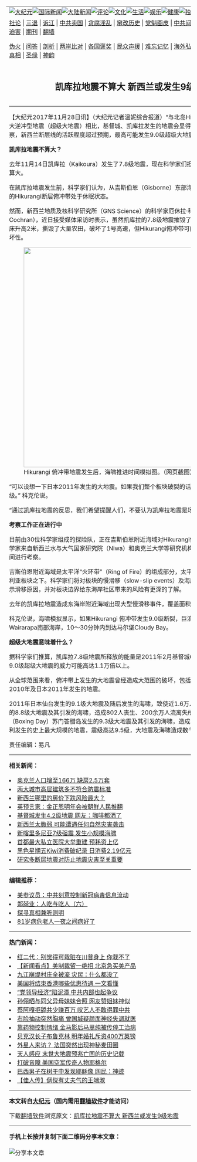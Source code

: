 <a name="1" id="1" target="_blank"></a><span id="1"></span>
<table align=center border="0"><tr><td colspan="2" VALIGN=TOP><a href="https://github.com/lnbrjb3424/djy/blob/master/gb/nsc413.md#1"><img src="https://raw.githubusercontent.com/lnbrjb3424/www/master/t/djy/1.jpg" title="大纪元"></a><a href="https://github.com/lnbrjb3424/djy/blob/master/gb/n24hr.md#1"><img src="https://raw.githubusercontent.com/lnbrjb3424/www/master/t/djy/3.jpg" title="国际新闻"></a><a href="https://github.com/lnbrjb3424/djy/blob/master/gb/nsc413.md#1"><img src="https://raw.githubusercontent.com/lnbrjb3424/www/master/t/djy/4.jpg" title="大陆新闻"></a><a href="https://github.com/lnbrjb3424/djy/blob/master/gb/news392.md#1"><img src="https://raw.githubusercontent.com/lnbrjb3424/www/master/t/djy/5.jpg" title="评论"></a><a href="https://github.com/lnbrjb3424/djy/blob/master/gb/news2007.md#1"><img src="https://raw.githubusercontent.com/lnbrjb3424/www/master/t/djy/6.jpg" title="文化"></a><a href="https://github.com/lnbrjb3424/djy/blob/master/gb/news2008.md#1"><img src="https://raw.githubusercontent.com/lnbrjb3424/www/master/t/djy/7.jpg" title="生活"></a><a href="https://github.com/lnbrjb3424/djy/blob/master/gb/ncyule.md#1"><img src="https://raw.githubusercontent.com/lnbrjb3424/www/master/t/djy/8.jpg" title="娱乐"></a><a href="https://github.com/lnbrjb3424/djy/blob/master/gb/nsc1002.md#1"><img src="https://raw.githubusercontent.com/lnbrjb3424/www/master/t/djy/9.jpg" title="健康"><a href="https://github.com/lnbrjb3424/djy/blob/master/gb/nf6092.md#1"><img src="https://raw.githubusercontent.com/lnbrjb3424/www/master/t/djy/10a.jpg" title="独家"></a><a href="https://github.com/lnbrjb3424/djy/blob/master/gb/nf4514.md#1"><img src="https://raw.githubusercontent.com/lnbrjb3424/www/master/t/djy/12a.jpg" title="头条"></a></td></tr>
<tr><td colspan="2" VALIGN=TOP><a target="_blank" href="https://github.com/lnbrjb3424/djy/blob/master/gb/9p.md#1">社论</a> | <a target="_blank" href="https://github.com/lnbrjb3424/djy/blob/master/gb/nf5657.md#1">三退</a> | <a target="_blank" href="https://github.com/lnbrjb3424/djy/blob/master/gb/nf6124.md#1">诉江</a> | <a target="_blank" href="https://github.com/lnbrjb3424/djy/blob/master/gb/nf1176117.md#1">中共卖国</a> | <a target="_blank" href="https://github.com/lnbrjb3424/djy/blob/master/gb/nf5773.md#1">贪腐淫乱</a> | <a target="_blank" href="https://github.com/lnbrjb3424/djy/blob/master/gb/nf1176115.md#1">窜改历史</a> | <a target="_blank" href="https://github.com/lnbrjb3424/djy/blob/master/gb/nf1176107.md#1">党魁画皮</a> | <a target="_blank" href="https://github.com/lnbrjb3424/djy/blob/master/gb/nf1320400.md#1">中共间谍</a> | <a target="_blank" href="https://github.com/lnbrjb3424/djy/blob/master/gb/nf1176114.md#1">破坏传统</a> | <a target="_blank" href="https://github.com/lnbrjb3424/ntdtv/blob/master/gb/prog447_1.md#1">恶贯满盈</a> | <a target="_blank" href="https://github.com/lnbrjb3424/djy/blob/master/gb/ncid278.md#1">人权</a> | <a target="_blank" href="https://github.com/lnbrjb3424/djy/blob/master/gb/nf1176111.md#1">迫害</a> | <a target="_blank" href="https://gitlab.com/szzdlab/mh-qikan/blob/master/README.md#1">期刊</a> | <a target="_blank" href="https://github.com/lnbrjb3424/www/blob/master/README.md?zsrh#8">翻墙</a></p><p><a target="_blank" href="https://github.com/lnbrjb3424/djy/blob/master/gb/nf5562.md#1">伪火</a> | <a target="_blank" href="https://github.com/lnbrjb3424/djy/blob/master/gb/nf4378.md#1">问答</a> | <a target="_blank" href="https://github.com/lnbrjb3424/djy/blob/master/gb/nf5792.md#1">剖析</a> | <a target="_blank" href="https://github.com/lnbrjb3424/djy/blob/master/gb/nf5735.md#1">两岸比对</a> | <a target="_blank" href="https://github.com/lnbrjb3424/djy/blob/master/gb/nf6119.md#1">各国褒奖</a> | <a target="_blank" href="https://github.com/lnbrjb3424/djy/blob/master/gb/nf6120.md#1">民众声援</a> | <a target="_blank" href="https://github.com/lnbrjb3424/djy/blob/master/gb/nf1188594.md#1">难忘记忆</a> | <a target="_blank" href="https://github.com/lnbrjb3424/djy/blob/master/gb/nf3180.md#1">海外弘传</a> | <a target="_blank" href="https://github.com/lnbrjb3424/djy/blob/master/gb/nf5410.md#1">万人上访</a> | <a target="_blank" href="https://github.com/lnbrjb3424/ntdtv/blob/master/gb/prog1530_1.md#1">和平抗议</a> | <a target="_blank" href="https://github.com/lnbrjb3424/djy/blob/master/gb/nf4386.md#1">支持</a> | <a target="_blank" href="https://github.com/lnbrjb3424/djy/blob/master/gb/nf4389.md#1">真相</a> | <a target="_blank" href="https://github.com/lnbrjb3424/djy/blob/master/gb/nf5790.md#1">圣缘</a> | <a target="_blank" href="https://github.com/lnbrjb3424/djy/blob/master/gb/nf4786.md#1">神韵</a></td></tr>
<tr><td VALIGN=TOP width="626"><h2 align=center>凯库拉地震不算大 新西兰或发生9级地震</h2>

<h6></h6>
<hr>
<p>【大纪元2017年11月28日讯】（大纪元记者温妮综合报道）“与北岛Hikurangi边界可能发生的大逆冲型地震（<ahref="https://github.com/lnbrjb3424/djy/blob/master/gb/tag/%E8%B6%85%E7%BA%A7%E5%A4%A7%E5%9C%B0%E9%9C%87.md#1">超级大地震</a>）相比，基督城、凯库拉发生的地震会显得很苍白。”据科学家们观察，<ahref="https://github.com/lnbrjb3424/djy/blob/master/gb/tag/%E6%96%B0%E8%A5%BF%E5%85%B0.md#1">新西兰</a>断层线的活跃程度超过预期，最高可能发生9.0级<ahref="https://github.com/lnbrjb3424/djy/blob/master/gb/tag/%E8%B6%85%E7%BA%A7%E5%A4%A7%E5%9C%B0%E9%9C%87.md#1">超级大地震</a>和巨大<ahref="https://github.com/lnbrjb3424/djy/blob/master/gb/tag/%E6%B5%B7%E5%95%B8.md#1">海啸</a>。</p>
<p><strong>凯库拉地震不算大？</strong></p>
<p>去年11月14日凯库拉（Kaikoura）发生了7.8级地震，现在科学家们担心，凯库拉地震很可能不算大。</p>
<p>在凯库拉地震发生前，科学家们认为，从吉斯伯恩（Gisborne）东部海域至凯库拉及南岛最北端的Hikurangi断层俯冲带处于休眠状态。</p>
<p>然而，<ahref="https://github.com/lnbrjb3424/djy/blob/master/gb/tag/%E6%96%B0%E8%A5%BF%E5%85%B0.md#1">新西兰</a>地质及核科学研究所（GNS Science）的科学家厄休拉·科克伦（Ursula Cochran），近日接受媒体采访时表示，虽然凯库拉的7.8级地震摧毁了大量房屋，致使该地区海床升高2米，撕毁了大量农田，破坏了1号高速，但Hikurangi俯冲带可能发生的地震恐怕更具破坏性。</p>
<figure id="attachment_9900118" style="width: 600px" class="wp-caption aligncenter"><ahref="https://i.epochtimes.com/assets/uploads/2017/11/Untitled-1-9.jpg"><img class="size-large wp-image-9900118" src="https://i.epochtimes.com/assets/uploads/2017/11/Untitled-1-9-600x382.jpg" alt="" width="600" b="382" /></a><figcaption class="wp-caption-text">Hikurangi 俯冲带地震发生后，<ahref="https://github.com/lnbrjb3424/djy/blob/master/gb/tag/%E6%B5%B7%E5%95%B8.md#1">海啸</a>推进时间模拟图。（网页截图）</figcaption></figure>
<p>“可以设想一下日本2011年发生的大地震。如果我们整个板块破裂的话，地震规模可能高达9.0级。” 科克伦说。</p>
<p>“通过凯库拉地震的反思，我们希望提醒人们，不要认为凯库拉地震是场大地震。”</p>
<p><strong>考察工作正在进行中</strong></p>
<p>目前由30位科学家组成的探险队，正在吉斯伯恩附近海域对Hikurangi俯冲带进行研究。这些科学家来自新西兰水与大气国家研究院（Niwa）和奥克兰大学等研究机构，他们准备花费6周的时间进行考察。</p>
<p>吉斯伯恩附近海域是太平洋“<ahref="https://github.com/lnbrjb3424/djy/blob/master/gb/tag/%E7%81%AB%E7%8E%AF%E5%B8%A6.md#1">火环带</a>”（Ring of Fire）的组成部分，太平洋板块于该地区潜入澳大利亚板块之下。科学家们将对板块的慢滑移（slow-slip events）及海底滑坡进行研究，以便揭示滑移原因，并对板块边界给东海岸社区带来的风险有更深的了解。</p>
<p>去年的凯库拉地震造成东海岸附近海域出现大型慢滑移事件，覆盖面积超过1.5万平方公里。</p>
<p>科克伦说，海啸模拟显示，如果Hikurangi 俯冲带发生9.0级断裂，巨浪将在7分钟内到达Wairarapa南部海岸，10～30分钟内到达马尔堡Cloudy Bay。</p>
<p><strong>超级大地震意味着什么？</strong></p>
<p>据科学家们推算，凯库拉7.8级地震所释放的能量是2011年2月基督城6.3级地震的177倍，但9.0级超级大地震的威力可能高达1.1万倍以上。</p>
<p>从全球范围来看，俯冲带上发生的大地震曾经造成大范围的破坏，包括印度洋2004年、智利2010年及日本2011年发生的地震。</p>
<p>2011年日本仙台发生的9.1级大地震及随后发生的海啸，致使近1.6万人遇难；2010年智利发生的8.8级大地震及其引发的海啸，造成802人丧生、200余万人流离失所；2004年节礼日（Boxing Day）苏门答腊岛发生的9.3级大地震及其引发的海啸，造成28万元丧生；1960年智利发生的史上最大规模的地震，震级高达9.5级，大地震及海啸造成数千人丧生。</p>
<p>责任编辑：易凡</p>

<hr>


<strong>相关新闻：</strong>
<li><a href="https://github.com/lnbrjb3424/djy/blob/master/gb/17/10/25/n9767370.md#1">奥克兰人口增至166万 缺房2.5万套</a></li>
<li><a href="https://github.com/lnbrjb3424/djy/blob/master/gb/17/11/1/n9792765.md#1">两大城市高层建筑多不符合防震标准</a></li>
<li><a href="https://github.com/lnbrjb3424/djy/blob/master/gb/17/11/3/n9804071.md#1">新西兰哪里的房价下跌风险最大？</a></li>
<li><a href="https://github.com/lnbrjb3424/djy/blob/master/gb/17/11/13/n9834616.md#1">英预言家：金正恩明年会被朝鲜人民推翻</a></li>
<li><a href="https://github.com/lnbrjb3424/djy/blob/master/gb/17/11/17/n9857999.md#1">基督城发生4.2级地震 网友：咖啡都洒了</a></li>
<li><a href="https://github.com/lnbrjb3424/djy/blob/master/gb/17/11/19/n9864474.md#1">新西兰太脆弱 可能遭遇任何自然灾害袭击</a></li>
<li><a href="https://github.com/lnbrjb3424/djy/blob/master/gb/17/11/20/n9866639.md#1">新喀里多尼亚7级强震 发生小规模海啸</a></li>
<li><a href="https://github.com/lnbrjb3424/djy/blob/master/gb/17/11/20/n9870766.md#1">首都最大私立医院大举重建 预耗资上亿</a></li>
<li><a href="https://github.com/lnbrjb3424/djy/blob/master/gb/17/11/25/n9893610.md#1">黑色星期五Kiwi消费破纪录 日消费2.19亿元</a></li>
<li><a href="https://github.com/lnbrjb3424/djy/blob/master/gb/20/7/16/n12262089.md#1">研究多断层地震对防止地震灾害至关重要</a></li>
<hr>


<strong>编辑推荐：</strong>
<li><a href="https://github.com/onzhi266/djy/blob/master/gb/20/2/22/n11887949.md#1">美参议员：中共刻意控制新冠病毒信息流动</a></li>
<li><a href="https://github.com/tsiac2612/djy/blob/master/gb/18/1/30/n10099159.md#1" target="_blank">郑兢业：人吃与吃人（六）</a></li><li><a href="https://github.com/lnbrjb3424/djy/blob/master/gb/11/6/17/n3289382.md?dfh#1" target="_blank">探寻真相兼听则明</a></li><li><a href="https://github.com/tsiac2612/djy/blob/master/gb/16/4/29/n7787098.md#1" target="_blank">81岁病危老人一夜之间病好了</a></li>
<hr>

<strong>热门新闻：</strong>
<li><a href="https://github.com/lnbrjb3424/djy/blob/master/gb/20/7/2/n12228522.md#1">红二代：别觉得可栽赃在川普身上 你栽不了</a></li>
<li><a href="https://github.com/lnbrjb3424/djy/blob/master/gb/20/7/15/n12258785.md#1">【新闻看点】美制裁留一绝招 北京急买美产品</a></li>
<li><a href="https://github.com/lnbrjb3424/djy/blob/master/gb/20/7/15/n12256936.md#1">九江崩堤村庄全被淹 灾民：什么都没了</a></li>
<li><a href="https://github.com/lnbrjb3424/djy/blob/master/gb/20/7/15/n12257412.md#1">美国将结束香港哪些优惠待遇 一文看懂</a></li>
<li><a href="https://github.com/lnbrjb3424/djy/blob/master/gb/20/7/14/n12254987.md#1">“党领导经济”陷泥潭 中共内部也起争议</a></li>
<li><a href="https://github.com/lnbrjb3424/djy/blob/master/gb/20/7/14/n12255956.md#1">孙俪晒与同父异母妹妹合照 网友赞姐妹神似</a></li>
<li><a href="https://github.com/lnbrjb3424/djy/blob/master/gb/20/7/15/n12256897.md#1">蔡阿嘎拒舔共少赚百万  叹艺人不敢得罪中共</a></li>
<li><a href="https://github.com/lnbrjb3424/djy/blob/master/gb/20/7/16/n12259931.md#1">右脸抽动突然胸痛 曾国城疑颜面神经失调就医</a></li>
<li><a href="https://github.com/lnbrjb3424/djy/blob/master/gb/20/7/13/n12253613.md#1">靠药物控制情绪 金马影后马思纯被传停工治病</a></li>
<li><a href="https://github.com/lnbrjb3424/djy/blob/master/gb/20/7/14/n12254448.md#1">贝克汉长子布鲁克林 明年婚礼斥资400万英镑</a></li>
<li><a href="https://github.com/lnbrjb3424/djy/blob/master/gb/20/7/15/n12257067.md#1">外星人来访？ 法国突然出现神秘麦田圈</a></li>
<li><a href="https://github.com/lnbrjb3424/djy/blob/master/gb/20/7/13/n12251672.md#1">天人感应  末世大地震预兆亡国的历史记载</a></li>
<li><a href="https://github.com/lnbrjb3424/djy/blob/master/gb/20/7/14/n12255240.md#1">打破音障 美国空军传奇人物耶格尔</a></li>
<li><a href="https://github.com/lnbrjb3424/djy/blob/master/gb/20/7/16/n12259901.md#1">巴西男子在树干中发现耶稣像 网民：神迹</a></li>
<li><a href="https://github.com/lnbrjb3424/djy/blob/master/gb/20/7/8/n12242586.md#1">【佳人传】倜傥有丈夫气的王端淑</a></li>
<hr>

<strong>本文转自<a href="https://www.epochtimes.com">大纪元</a>（国内需用<a href="https://github.com/lnbrjb3424/www/blob/master/README.md#8">翻墙软件</a>才能访问）</strong><p>下载<a href="https://github.com/lnbrjb3424/www/blob/master/README.md#8">翻墙软件</a>浏览原文：<a href="https://www.epochtimes.com/gb/17/11/28/n9900112.htm">凯库拉地震不算大 新西兰或发生9级地震</a></p><hr>

<strong>手机上长按并复制下面二维码分享本文章：</strong><br><br><img src="http://d1p1.ip.zn2.us/v.php?action=qrcode&url=https://github.com/lnbrjb3424/djy/blob/master/gb/17/11/28/n9900112.md%231" title="分享本文章"></td><td VALIGN=TOP><a href="https://github.com/lnbrjb3424/djy/blob/master/gb/16/1/21/n4622075.md?dfh#1" target="_blank"><img src="https://raw.githubusercontent.com/lnbrjb3424/djy/master/gb/300/wei-f1.jpg" title="中共的伪火骗局"  alt="中共的伪火骗局"></a><br><a href="https://github.com/lnbrjb3424/www/blob/master/README.md?dfh#9" target="_blank"><img src="https://raw.githubusercontent.com/lnbrjb3424/djy/master/gb/300/yong-h.jpg" title="永恒的见证"  alt="永恒的见证"></a><br><a href="https://github.com/lnbrjb3424/djy/blob/master/gb/13/9/29/n3974789.md?dfh#1" target="_blank"><img src="https://raw.githubusercontent.com/lnbrjb3424/djy/master/gb/300/shang-lnz.jpg" title="善良女子被中共投男牢"  alt="善良女子被中共投男牢"></a><br><a href="https://github.com/lnbrjb3424/djy/blob/master/gb/16/3/16/n4663449.md?dfh#1" target="_blank"><img src="https://raw.githubusercontent.com/lnbrjb3424/djy/master/gb/300/huo-z3.jpg" title="警卫目击活摘器官"  alt="警卫目击活摘器官"></a><br><a href="https://github.com/lnbrjb3424/djy/blob/master/gb/16/8/7/n8177641.md?dfh#1" target="_blank"><img src="https://raw.githubusercontent.com/lnbrjb3424/djy/master/gb/300/huo-z4.jpg" title="证人描述活摘恐怖"  alt="证人描述活摘恐怖"></a><br><a href="https://github.com/lnbrjb3424/djy/blob/master/gb/10/4/19/n2881569.md?dfh#1" target="_blank"><img src="https://raw.githubusercontent.com/lnbrjb3424/djy/master/gb/300/huo-z1.jpg" title="揭开活摘器官黑幕"  alt="揭开活摘器官黑幕"></a><br><a href="https://github.com/lnbrjb3424/djy/blob/master/gb/10/11/7/n3077476.md?dfh#1" target="_blank"><img src="https://raw.githubusercontent.com/lnbrjb3424/djy/master/gb/300/ma-ks.jpg" title="马克思的成魔之路"  alt="马克思的成魔之路"></a><br><a href="https://github.com/lnbrjb3424/djy/blob/master/gb/14/6/9/n4173977.md?dfh#1" target="_blank"><img src="https://raw.githubusercontent.com/lnbrjb3424/djy/master/gb/300/chang-zs.jpg" title="藏字石 蕴天机"  alt="藏字石 蕴天机"></a><br><a href="https://github.com/lnbrjb3424/djy/blob/master/gb/18/5/10/n10381511.md?dfh#1" target="_blank"><img src="https://raw.githubusercontent.com/lnbrjb3424/djy/master/gb/300/st1.jpg" title="关注3亿人三退"  alt="关注3亿人三退"></a><br><a href="https://github.com/lnbrjb3424/djy/blob/master/gb/18/3/21/n10237682.md?dfh#1" target="_blank"><img src="https://raw.githubusercontent.com/lnbrjb3424/djy/master/gb/300/jie-t.jpg" title="解体中共复兴中华"  alt="解体中共复兴中华"></a><br><a href="https://github.com/lnbrjb3424/djy/blob/master/gb/9/2/9/n2422991.md?dfh#1" target="_blank"><img src="https://raw.githubusercontent.com/lnbrjb3424/djy/master/gb/300/gao-zs.jpg" title="中共迫害良心律师"  alt="中共迫害良心律师"></a><br><a href="https://github.com/lnbrjb3424/djy/blob/master/gb/18/12/9/n10900044.md?dfh#1" target="_blank"><img src="https://raw.githubusercontent.com/lnbrjb3424/djy/master/gb/300/sj1.jpg" title="303万人举报江泽民"  alt="303万人举报江泽民"></a><br><a href="https://github.com/lnbrjb3424/djy/blob/master/gb/18/8/28/n10672014.md?dfh#1" target="_blank"><img src="https://raw.githubusercontent.com/lnbrjb3424/djy/master/gb/300/sj2.jpg" title="这些官员为何起诉江泽民"  alt="这些官员为何起诉江泽民"></a><br><a href="https://github.com/lnbrjb3424/djy/blob/master/gb/8/12/18/n2367165.md?dfh#1" target="_blank"><img src="https://raw.githubusercontent.com/lnbrjb3424/djy/master/gb/300/liangan.jpg" title="海峡两岸的强烈对比"  alt="海峡两岸的强烈对比"></a><br><a href="https://github.com/lnbrjb3424/djy/blob/master/gb/15/12/10/n4593139.md?dfh#1" target="_blank"><img src="https://raw.githubusercontent.com/lnbrjb3424/djy/master/gb/300/jia-ndzl.jpg" title="加拿大总理的贺信"  alt="加拿大总理的贺信"></a><br><a href="https://github.com/lnbrjb3424/djy/blob/master/gb/11/6/17/n3289382.md?dfh#1" target="_blank"><img src="https://raw.githubusercontent.com/lnbrjb3424/djy/master/gb/300/xiao-wd.jpg" title="探寻真相兼听则明"  alt="探寻真相兼听则明"></a><br><a href="https://github.com/lnbrjb3424/djy/blob/master/gb/18/10/27/n10812623.md?dfh#1" target="_blank"><img src="https://raw.githubusercontent.com/lnbrjb3424/djy/master/gb/300/yindu.jpg" title="印度媒体报道东方"  alt="印度媒体报道东方"></a><br><a href="https://github.com/lnbrjb3424/djy/blob/master/gb/18/6/9/n10469652.md?dfh#1" target="_blank"><img src="https://raw.githubusercontent.com/lnbrjb3424/djy/master/gb/300/xie-j.jpg" title="不一样的海外校园"  alt="不一样的海外校园"></a><br><a href="https://github.com/lnbrjb3424/djy/blob/master/gb/7/4/5/n1669415.md?dfh#1" target="_blank"><img src="https://raw.githubusercontent.com/lnbrjb3424/djy/master/gb/300/li-up.jpg" title="从大师到徒弟的传奇"  alt="从大师到徒弟的传奇"></a><br><a href="https://github.com/lnbrjb3424/djy/blob/master/gb/17/5/26/n9191512.md?dfh#1" target="_blank"><img src="https://raw.githubusercontent.com/lnbrjb3424/djy/master/gb/300/zfl2.jpg" title="亿万人与东方一本奇书"  alt="亿万人与东方一本奇书"></a><br><a href="https://github.com/lnbrjb3424/djy/blob/master/gb/13/11/27/n4020290.md?dfh#1" target="_blank"><img src="https://raw.githubusercontent.com/lnbrjb3424/djy/master/gb/300/zhen-h.jpg" title="大陆见不到的震撼场面"  alt="大陆见不到的震撼场面"></a><br><a href="https://github.com/lnbrjb3424/djy/blob/master/gb/15/7/17/n4482910.md?dfh#1" target="_blank"><img src="https://raw.githubusercontent.com/lnbrjb3424/djy/master/gb/300/dalu-sk.jpg" title="人心向善 大陆当初盛况"  alt="人心向善 大陆当初盛况"></a><br><a href="https://github.com/lnbrjb3424/djy/blob/master/gb/19/1/5/n10955468.md?dfh#1" target="_blank"><img src="https://raw.githubusercontent.com/lnbrjb3424/djy/master/gb/300/zfl1.jpg" title="追寻真理 这书讲什么"  alt="追寻真理 这书讲什么"></a><br><a href="https://github.com/lnbrjb3424/www/blob/master/README.md?dfh#1" target="_blank"><img src="https://raw.githubusercontent.com/lnbrjb3424/djy/master/gb/300/fq1.jpg" title="下载免费翻墙软件"  alt="下载免费翻墙软件"></a><br></td></tr></table>
